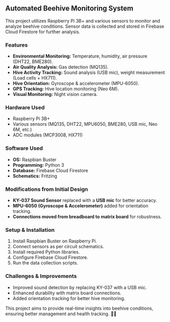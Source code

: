 ## Automated Beehive Monitoring System  

This project utilizes Raspberry Pi 3B+ and various sensors to monitor and analyze beehive conditions. Sensor data is collected and stored in Firebase Cloud Firestore for further analysis.  

### **Features**  
- **Environmental Monitoring:** Temperature, humidity, air pressure (DHT22, BME280).  
- **Air Quality Analysis:** Gas detection (MQ135).  
- **Hive Activity Tracking:** Sound analysis (USB mic), weight measurement (Load cells + HX711).  
- **Hive Orientation:** Gyroscope & accelerometer (MPU-6050).  
- **GPS Tracking:** Hive location monitoring (Neo 6M).  
- **Visual Monitoring:** Night vision camera.  

### **Hardware Used**  
- Raspberry Pi 3B+  
- Various sensors (MQ135, DHT22, MPU6050, BME280, USB mic, Neo 6M, etc.)  
- ADC modules (MCP3008, HX711)  

### **Software Used**  
- **OS:** Raspbian Buster  
- **Programming:** Python 3  
- **Database:** Firebase Cloud Firestore  
- **Schematics:** Fritzing  

### **Modifications from Initial Design**  
- **KY-037 Sound Sensor** replaced with a **USB mic** for better accuracy.  
- **MPU-6050 (Gyroscope & Accelerometer)** added for orientation tracking.  
- **Connections moved from breadboard to matrix board** for robustness.  

### **Setup & Installation**  
1. Install Raspbian Buster on Raspberry Pi.  
2. Connect sensors as per circuit schematics.  
3. Install required Python libraries.  
4. Configure Firebase Cloud Firestore.  
5. Run the data collection scripts.  

### **Challenges & Improvements**  
- Improved sound detection by replacing KY-037 with a USB mic.  
- Enhanced durability with matrix board connections.  
- Added orientation tracking for better hive monitoring.  

This project aims to provide real-time insights into beehive conditions, ensuring better management and health tracking. 🚀🐝

